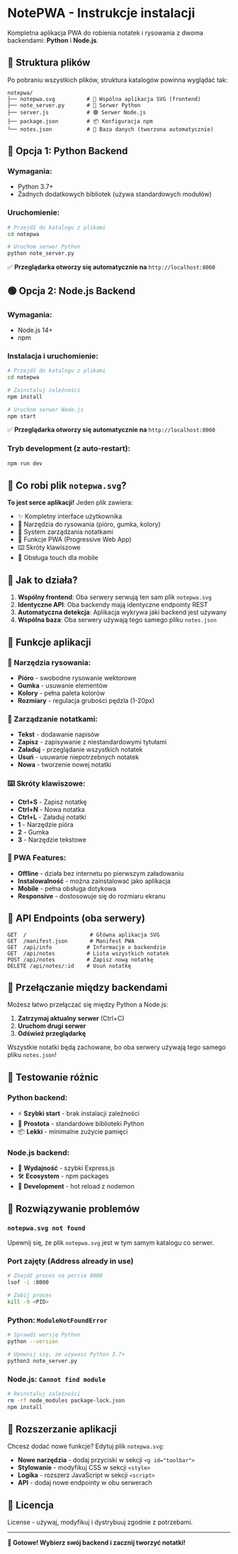 # NotePWA - Instrukcje instalacji

Kompletna aplikacja PWA do robienia notatek i rysowania z dwoma backendami: **Python** i **Node.js**.

## 📁 Struktura plików

Po pobraniu wszystkich plików, struktura katalogów powinna wyglądać tak:

```
notepwa/
├── notepwa.svg          # 🎨 Wspólna aplikacja SVG (frontend)
├── note_server.py       # 🐍 Serwer Python 
├── server.js            # 🟢 Serwer Node.js
├── package.json         # 📦 Konfiguracja npm
└── notes.json           # 💾 Baza danych (tworzona automatycznie)
```

## 🎯 Opcja 1: Python Backend

### Wymagania:
- Python 3.7+
- Żadnych dodatkowych bibliotek (używa standardowych modułów)

### Uruchomienie:
```bash
# Przejdź do katalogu z plikami
cd notepwa

# Uruchom serwer Python
python note_server.py
```

✅ **Przeglądarka otworzy się automatycznie na** `http://localhost:8000`

## 🟢 Opcja 2: Node.js Backend  

### Wymagania:
- Node.js 14+
- npm

### Instalacja i uruchomienie:
```bash
# Przejdź do katalogu z plikami
cd notepwa

# Zainstaluj zależności
npm install

# Uruchom serwer Node.js
npm start
```

✅ **Przeglądarka otworzy się automatycznie na** `http://localhost:8000`

### Tryb development (z auto-restart):
```bash
npm run dev
```

## 🎨 Co robi plik `notepwa.svg`?

**To jest serce aplikacji!** Jeden plik zawiera:
- ✨ Kompletny interface użytkownika
- 🎨 Narzędzia do rysowania (pióro, gumka, kolory)
- 📝 System zarządzania notatkami  
- 📱 Funkcje PWA (Progressive Web App)
- ⌨️ Skróty klawiszowe
- 📱 Obsługa touch dla mobile

## 🔄 Jak to działa?

1. **Wspólny frontend**: Oba serwery serwują ten sam plik `notepwa.svg`
2. **Identyczne API**: Oba backendy mają identyczne endpointy REST
3. **Automatyczna detekcja**: Aplikacja wykrywa jaki backend jest używany
4. **Wspólna baza**: Oba serwery używają tego samego pliku `notes.json`

## 🚀 Funkcje aplikacji

### 🎨 Narzędzia rysowania:
- **Pióro** - swobodne rysowanie wektorowe
- **Gumka** - usuwanie elementów
- **Kolory** - pełna paleta kolorów
- **Rozmiary** - regulacja grubości pędzla (1-20px)

### 📝 Zarządzanie notatkami:
- **Tekst** - dodawanie napisów
- **Zapisz** - zapisywanie z niestandardowymi tytułami
- **Załaduj** - przeglądanie wszystkich notatek
- **Usuń** - usuwanie niepotrzebnych notatek
- **Nowa** - tworzenie nowej notatki

### ⌨️ Skróty klawiszowe:
- **Ctrl+S** - Zapisz notatkę
- **Ctrl+N** - Nowa notatka  
- **Ctrl+L** - Załaduj notatki
- **1** - Narzędzie pióra
- **2** - Gumka
- **3** - Narzędzie tekstowe

### 📱 PWA Features:
- **Offline** - działa bez internetu po pierwszym załadowaniu
- **Instalowalność** - można zainstalować jako aplikacja
- **Mobile** - pełna obsługa dotykowa
- **Responsive** - dostosowuje się do rozmiaru ekranu

## 🔧 API Endpoints (oba serwery)

```
GET  /                    # Główna aplikacja SVG
GET  /manifest.json       # Manifest PWA  
GET  /api/info           # Informacje o backendzie
GET  /api/notes          # Lista wszystkich notatek
POST /api/notes          # Zapisz nową notatkę
DELETE /api/notes/:id    # Usuń notatkę
```

## 🔄 Przełączanie między backendami

Możesz łatwo przełączać się między Python a Node.js:

1. **Zatrzymaj aktualny serwer** (Ctrl+C)
2. **Uruchom drugi serwer**
3. **Odśwież przeglądarkę**

Wszystkie notatki będą zachowane, bo oba serwery używają tego samego pliku `notes.json`!

## 🎯 Testowanie różnic

### Python backend:
- ⚡ **Szybki start** - brak instalacji zależności
- 🔧 **Prostota** - standardowe biblioteki Python
- 📦 **Lekki** - minimalne zużycie pamięci

### Node.js backend:  
- 🚀 **Wydajność** - szybki Express.js
- 🛠️ **Ecosystem** - npm packages
- 🔄 **Development** - hot reload z nodemon

## 🐛 Rozwiązywanie problemów

### `notepwa.svg not found`
Upewnij się, że plik `notepwa.svg` jest w tym samym katalogu co serwer.

### Port zajęty (Address already in use)
```bash
# Znajdź proces na porcie 8000
lsof -i :8000

# Zabij proces
kill -9 <PID>
```

### Python: `ModuleNotFoundError`
```bash
# Sprawdź wersję Python
python --version

# Upewnij się, że używasz Python 3.7+
python3 note_server.py
```

### Node.js: `Cannot find module`
```bash
# Reinstaluj zależności
rm -rf node_modules package-lock.json
npm install
```

## 🌟 Rozszerzanie aplikacji

Chcesz dodać nowe funkcje? Edytuj plik `notepwa.svg`:

- **Nowe narzędzia** - dodaj przyciski w sekcji `<g id="toolbar">`
- **Stylowanie** - modyfikuj CSS w sekcji `<style>`
- **Logika** - rozszerz JavaScript w sekcji `<script>`
- **API** - dodaj nowe endpointy w obu serwerach

## 📄 Licencja

License - używaj, modyfikuj i dystrybuuj zgodnie z potrzebami.

---

**🎉 Gotowe! Wybierz swój backend i zacznij tworzyć notatki!**